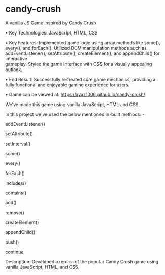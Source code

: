 # candy-crush
A vanilla JS Game inspired by Candy Crush

•	Key Technologies: JavaScript, HTML, CSS <br>

•	Key Features: Implemented game logic using array methods like some(), every(), and forEach(). Utilized DOM manipulation methods such as addEventListener(), setAttribute(), createElement(), and appendChild() for interactive<br> gameplay. Styled the game interface with CSS for a visually appealing outlook. <br>

•	End Result: Successfully recreated core game mechanics, providing a fully functional and enjoyable gaming experience for users.

•	Game can be viewed at: https://ayaz1006.github.io/candy-crush/

We've made this game using vanilla JavaScript, HTML and CSS.

In this project we've used the below mentioned in-built methods: -

addEventListener()

setAttribute()

setInterval()

some()

every()

forEach()

includes()

contains()

add()

remove()

createElement()

appendChild()

push()

continue

Description: Developed a replica of the popular Candy Crush game using vanilla JavaScript, HTML, and CSS.




